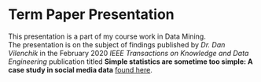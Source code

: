 # Term Paper Presentation
This presentation is a part of my course work in Data Mining.  
The presentation is on the subject of findings published by *Dr. Dan Vilenchik* in the February 2020 *IEEE Transactions on Knowledge and Data Engineering* publication titled **Simple statistics are sometime too simple: A case study in social media data** [found here](https://ieeexplore.ieee.org/document/8642436).
